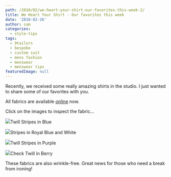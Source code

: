 ```yaml
---
path: /2010/02/we-heart-your-shirt-our-favorites-this-week-2/
title: We Heart Your Shirt - Our favorites this week
date: '2010-02-26'
author: sam
categories:
  - style-tips
tags:
  - 9tailors
  - bespoke
  - custom suit
  - mens fashion
  - menswear
  - menswear tips
featuredImage: null
---
```

Recently, we received some really amazing shirts in the studio. I just wanted to share some of our favorites with you.

All fabrics are available [online](http://9tailors.com) now.

Click on the images to inspect the fabric...

[![](http://3.bp.blogspot.com/_RlJ3L7W6dBw/S4g9fGOUmMI/AAAAAAAAIHo/YU81fFLEmCw/s320/P1010070.JPG)](http://3.bp.blogspot.com/_RlJ3L7W6dBw/S4g9fGOUmMI/AAAAAAAAIHo/YU81fFLEmCw/s1600-h/P1010070.JPG)Twill Stripes in Blue

[![](http://4.bp.blogspot.com/_RlJ3L7W6dBw/S4g9ebk4ZwI/AAAAAAAAIHY/61b7xxs_1eE/s320/P1010064.JPG)](http://4.bp.blogspot.com/_RlJ3L7W6dBw/S4g9ebk4ZwI/AAAAAAAAIHY/61b7xxs_1eE/s1600-h/P1010064.JPG)Stripes in Royal Blue and White

[![](http://1.bp.blogspot.com/_RlJ3L7W6dBw/S4g9ertUb5I/AAAAAAAAIHg/DJMrswihJ2U/s320/P1010066.JPG)](http://1.bp.blogspot.com/_RlJ3L7W6dBw/S4g9ertUb5I/AAAAAAAAIHg/DJMrswihJ2U/s1600-h/P1010066.JPG)Twill Stripes in Purple

[![](http://3.bp.blogspot.com/_RlJ3L7W6dBw/S4g9d7V5ZPI/AAAAAAAAIHQ/EMcAY9xnP-Q/s320/P1010062.JPG)](http://3.bp.blogspot.com/_RlJ3L7W6dBw/S4g9d7V5ZPI/AAAAAAAAIHQ/EMcAY9xnP-Q/s1600-h/P1010062.JPG)Check Twill in Berry

These fabrics are also wrinkle-free. Great news for those who need a break from ironing!